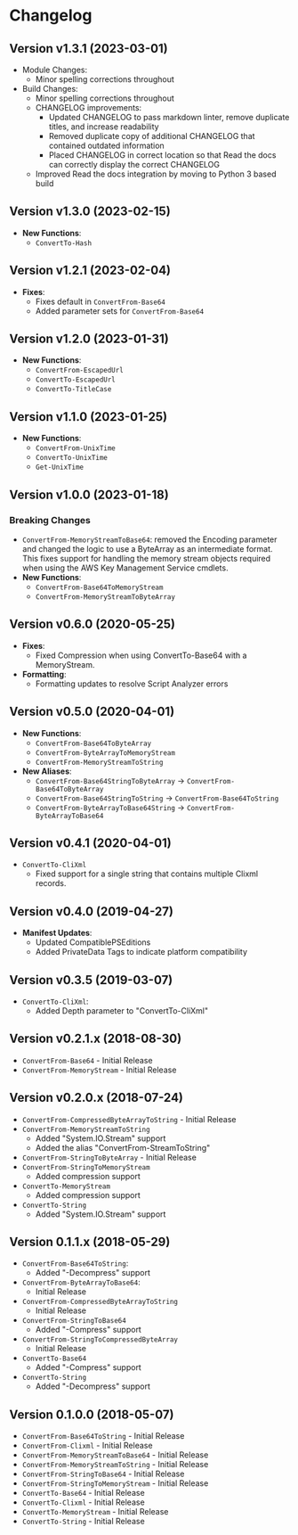 # Changelog

## Version v1.3.1 (2023-03-01)

* Module Changes:
    * Minor spelling corrections throughout
* Build Changes:
    * Minor spelling corrections throughout
    * CHANGELOG improvements:
        * Updated CHANGELOG to pass markdown linter, remove duplicate titles, and increase readability
        * Removed duplicate copy of additional CHANGELOG that contained outdated information
        * Placed CHANGELOG in correct location so that Read the docs can correctly display the correct CHANGELOG
    * Improved Read the docs integration by moving to Python 3 based build

## Version v1.3.0 (2023-02-15)

* **New Functions**:
    * `ConvertTo-Hash`

## Version v1.2.1 (2023-02-04)

* **Fixes**:
    * Fixes default in `ConvertFrom-Base64`
    * Added parameter sets for `ConvertFrom-Base64`

## Version v1.2.0 (2023-01-31)

* **New Functions**:
    * `ConvertFrom-EscapedUrl`
    * `ConvertTo-EscapedUrl`
    * `ConvertTo-TitleCase`

## Version v1.1.0 (2023-01-25)

* **New Functions**:
    * `ConvertFrom-UnixTime`
    * `ConvertTo-UnixTime`
    * `Get-UnixTime`

## Version v1.0.0 (2023-01-18)

### Breaking Changes

* `ConvertFrom-MemoryStreamToBase64`: removed the Encoding parameter and changed the logic to use a ByteArray as an intermediate format. This fixes support for handling the memory stream objects required when using the AWS Key Management Service cmdlets.
* **New Functions**:
    * `ConvertFrom-Base64ToMemoryStream`
    * `ConvertFrom-MemoryStreamToByteArray`

## Version v0.6.0 (2020-05-25)

* **Fixes**:
    * Fixed Compression when using ConvertTo-Base64 with a MemoryStream.
* **Formatting**:
    * Formatting updates to resolve Script Analyzer errors

## Version v0.5.0 (2020-04-01)

* **New Functions**:
    * `ConvertFrom-Base64ToByteArray`
    * `ConvertFrom-ByteArrayToMemoryStream`
    * `ConvertFrom-MemoryStreamToString`
* **New Aliases**:
    * `ConvertFrom-Base64StringToByteArray` -> `ConvertFrom-Base64ToByteArray`
    * `ConvertFrom-Base64StringToString` -> `ConvertFrom-Base64ToString`
    * `ConvertFrom-ByteArrayToBase64String` -> `ConvertFrom-ByteArrayToBase64`

## Version v0.4.1 (2020-04-01)

* `ConvertTo-CliXml`
    * Fixed support for a single string that contains multiple Clixml records.

## Version v0.4.0 (2019-04-27)

* **Manifest Updates**:
    * Updated CompatiblePSEditions
    * Added PrivateData Tags to indicate platform compatibility

## Version v0.3.5 (2019-03-07)

* `ConvertTo-CliXml`:
    * Added Depth parameter to "ConvertTo-CliXml"

## Version v0.2.1.x (2018-08-30)

* `ConvertFrom-Base64` - Initial Release
* `ConvertFrom-MemoryStream` - Initial Release

## Version v0.2.0.x (2018-07-24)

* `ConvertFrom-CompressedByteArrayToString` - Initial Release
* `ConvertFrom-MemoryStreamToString`
    * Added "System.IO.Stream" support
    * Added the alias "ConvertFrom-StreamToString"
* `ConvertFrom-StringToByteArray` - Initial Release
* `ConvertFrom-StringToMemoryStream`
    * Added compression support
* `ConvertTo-MemoryStream`
    * Added compression support
* `ConvertTo-String`
    * Added "System.IO.Stream" support

## Version 0.1.1.x (2018-05-29)

* `ConvertFrom-Base64ToString`:
    * Added "-Decompress" support
* `ConvertFrom-ByteArrayToBase64`:
    * Initial Release
* `ConvertFrom-CompressedByteArrayToString`
    * Initial Release
* `ConvertFrom-StringToBase64`
    * Added "-Compress" support
* `ConvertFrom-StringToCompressedByteArray`
    * Initial Release
* `ConvertTo-Base64`
    * Added "-Compress" support
* `ConvertTo-String`
    * Added "-Decompress" support

## Version 0.1.0.0 (2018-05-07)

* `ConvertFrom-Base64ToString` - Initial Release
* `ConvertFrom-Clixml` - Initial Release
* `ConvertFrom-MemoryStreamToBase64` - Initial Release
* `ConvertFrom-MemoryStreamToString` - Initial Release
* `ConvertFrom-StringToBase64` - Initial Release
* `ConvertFrom-StringToMemoryStream` - Initial Release
* `ConvertTo-Base64` - Initial Release
* `ConvertTo-Clixml` - Initial Release
* `ConvertTo-MemoryStream` - Initial Release
* `ConvertTo-String` - Initial Release
